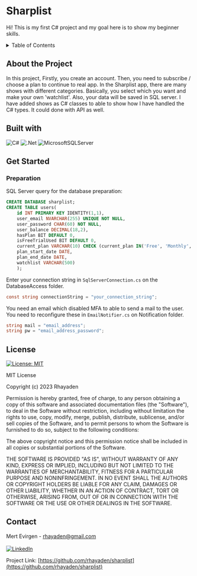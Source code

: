 # Sharplist

Hi! This is my first C# project and my goal here is to show my beginner skills.

<details>
  <summary>Table of Contents</summary>
  <ul>
    <li>
      <a href="#about-the-project">About The Project</a>
      <ul>
        <li><a href="#built-with">Built With</a></li>
      </ul>
    </li>
    <li>
      <a href="#get-started">Get Started</a>
      <ul>
        <li><a href="#preparation">Preparation</a></li>
      </ul>
    </li>
    <li><a href="#license">License</a></li>
    <li><a href="#contact">Contact</a></li>
  </ul>
</details>

## About the Project

In this project,
Firstly, you create an account. Then, you need to subscribe / choose a plan to continue to real app. In the Sharplist app, there are many shows with different categories. Basically, you select which you want and make your own 'watchlist'. Also, your data will be saved in SQL server. I have added shows as C# classes to able to show how I have handled the C# types. It could done with API as well.

## Built with

![C#](https://img.shields.io/badge/c%23-%23239120.svg?style=for-the-badge&logo=c-sharp&logoColor=white)
![.Net](https://img.shields.io/badge/.NET-5C2D91?style=for-the-badge&logo=.net&logoColor=white)
![MicrosoftSQLServer](https://img.shields.io/badge/Microsoft%20SQL%20Server-CC2927?style=for-the-badge&logo=microsoft%20sql%20server&logoColor=white)

## Get Started

### Preparation

SQL Server query for the database preparation:

```sql
CREATE DATABASE sharplist;
CREATE TABLE users(
	id INT PRIMARY KEY IDENTITY(1,1),
	user_email NVARCHAR(255) UNIQUE NOT NULL,
	user_password CHAR(60) NOT NULL,
	user_balance DECIMAL(18,2),
	hasPlan BIT DEFAULT 0,
	isFreeTrialUsed BIT DEFAULT 0,
	current_plan VARCHAR(10) CHECK (current_plan IN('Free', 'Monthly', 'Annual')),
	plan_start_date DATE,
	plan_end_date DATE,
	watchlist VARCHAR(500)
	);
```

Enter your connection string in `SqlServerConnection.cs` on the DatabaseAccess folder.

```cs
const string connectionString = "your_connection_string";
```

You need an email which disabled MFA to able to send a mail to the user. You need to reconfigure these in `EmailNotifier.cs` on Notification folder.

```cs
string mail = "email_address";
string pw = "email_address_password";
```

## License

[![License: MIT](https://img.shields.io/badge/License-MIT-yellow.svg)](https://opensource.org/licenses/MIT)

MIT License

Copyright (c) 2023 Rhayaden

Permission is hereby granted, free of charge, to any person obtaining a copy
of this software and associated documentation files (the "Software"), to deal
in the Software without restriction, including without limitation the rights
to use, copy, modify, merge, publish, distribute, sublicense, and/or sell
copies of the Software, and to permit persons to whom the Software is
furnished to do so, subject to the following conditions:

The above copyright notice and this permission notice shall be included in all
copies or substantial portions of the Software.

THE SOFTWARE IS PROVIDED "AS IS", WITHOUT WARRANTY OF ANY KIND, EXPRESS OR
IMPLIED, INCLUDING BUT NOT LIMITED TO THE WARRANTIES OF MERCHANTABILITY,
FITNESS FOR A PARTICULAR PURPOSE AND NONINFRINGEMENT. IN NO EVENT SHALL THE
AUTHORS OR COPYRIGHT HOLDERS BE LIABLE FOR ANY CLAIM, DAMAGES OR OTHER
LIABILITY, WHETHER IN AN ACTION OF CONTRACT, TORT OR OTHERWISE, ARISING FROM,
OUT OF OR IN CONNECTION WITH THE SOFTWARE OR THE USE OR OTHER DEALINGS IN THE
SOFTWARE.

## Contact

Mert Evirgen - rhayaden@gmail.com<br><br>
[![LinkedIn](https://img.shields.io/badge/linkedin-%230077B5.svg?style=for-the-badge&logo=linkedin&logoColor=white)](https://www.linkedin.com/in/evirgenmert/)

Project Link: [https://github.com/rhayaden/sharplist](https://github.com/rhayaden/sharplist)
